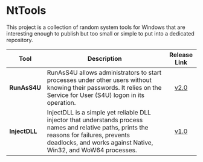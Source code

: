 # NtTools

This project is a collection of random system tools for Windows that are interesting enough to publish but too small or simple to put into a dedicated repository.

Tool         | Description | Release Link
------------ | ----------- | :----------:
**RunAsS4U** | RunAsS4U allows administrators to start processes under other users without knowing their passwords. It relies on the Service for User (S4U) logon in its operation. | [v2.0](https://github.com/diversenok/NtTools/releases/tag/v2.0-RunAsS4U)
**InjectDLL** | InjectDLL is a simple yet reliable DLL injector that understands process names and relative paths, prints the reasons for failures, prevents deadlocks, and works against Native, Win32, and WoW64 processes. | [v1.0](https://github.com/diversenok/NtTools/releases/tag/v1.0-InjectDll)
